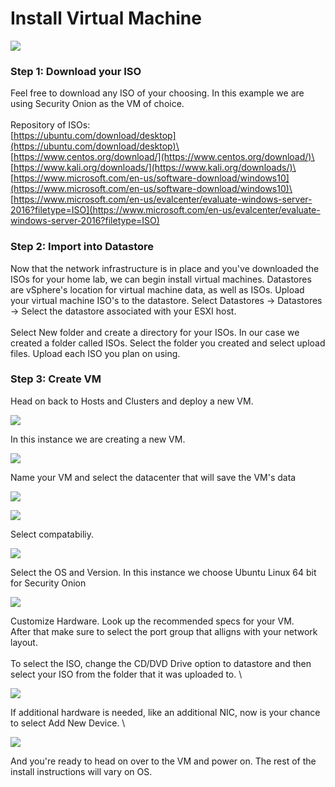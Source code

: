 # Install Virtual Machine

![](<../../.gitbook/assets/image (22) (1).png>)

###

### Step 1: Download your ISO

Feel free to download any ISO of your choosing. In this example we are using Security Onion as the VM of choice. \
\
Repository of ISOs:\
[https://ubuntu.com/download/desktop](https://ubuntu.com/download/desktop)\
[https://www.centos.org/download/](https://www.centos.org/download/)\
[https://www.kali.org/downloads/](https://www.kali.org/downloads/)\
[https://www.microsoft.com/en-us/software-download/windows10](https://www.microsoft.com/en-us/software-download/windows10)\
[https://www.microsoft.com/en-us/evalcenter/evaluate-windows-server-2016?filetype=ISO](https://www.microsoft.com/en-us/evalcenter/evaluate-windows-server-2016?filetype=ISO)

### Step 2: Import into Datastore

Now that the network infrastructure is in place and you've downloaded the ISOs for your home lab, we can begin install virtual machines. Datastores are vSphere's location for virtual machine data, as well as ISOs. Upload your virtual machine ISO's to the datastore. Select Datastores -> Datastores -> Select the datastore associated with your ESXI host.\
\
Select New folder and create a directory for your ISOs. In our case we created a folder called ISOs. Select the folder you created and select upload files. Upload each ISO you plan on using.&#x20;

### Step 3: Create VM

Head on back to Hosts and Clusters and deploy a new VM.

![](<../../.gitbook/assets/image (115).png>)

In this instance we are creating a new VM.&#x20;

![](<../../.gitbook/assets/image (114).png>)

Name your VM and select the datacenter that will save the VM's data

![](<../../.gitbook/assets/image (117).png>)

![](<../../.gitbook/assets/image (113).png>)

Select compatabiliy.&#x20;

![](<../../.gitbook/assets/image (111).png>)

Select the OS and Version. In this instance we choose Ubuntu Linux 64 bit for Security Onion

![](<../../.gitbook/assets/image (120).png>)

Customize Hardware. Look up the recommended specs for your VM. \
After that make sure to select the port group that alligns with your network layout.\
\
To select the ISO, change the CD/DVD Drive option to datastore and then select your ISO from the folder that it was uploaded to.  \


![](<../../.gitbook/assets/image (109).png>)

If additional hardware is needed, like an additional NIC, now is your chance to select Add New Device. \


![](<../../.gitbook/assets/image (110).png>)

And you're ready to head on over to the VM and power on. The rest of the install instructions will vary on OS.&#x20;
